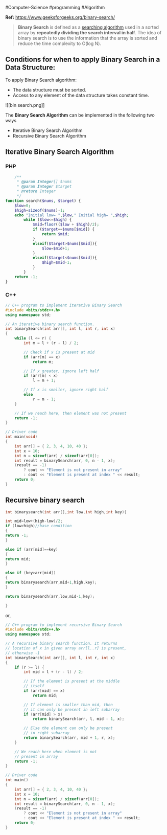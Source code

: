 #Computer-Science #programming #Algorithm 

**Ref:** https://www.geeksforgeeks.org/binary-search/

> ****Binary Search**** is defined as a [searching algorithm](https://www.geeksforgeeks.org/searching-algorithms/) used in a sorted array by ****repeatedly dividing the search interval in half****. The idea of binary search is to use the information that the array is sorted and reduce the time complexity to O(log N).

## Conditions for when to apply Binary Search in a Data Structure:

To apply Binary Search algorithm:

- The data structure must be sorted.
- Access to any element of the data structure takes constant time.

![[bin search.png]]

The ****Binary Search Algorithm**** can be implemented in the following two ways

- Iterative Binary Search Algorithm
- Recursive Binary Search Algorithm

## Iterative Binary Search Algorithm

### PHP
```php
    /**
     * @param Integer[] $nums
     * @param Integer $target
     * @return Integer
     */   
function search($nums, $target) {
    $low=0;
    $high=sizeof($nums)-1;
    echo "Initial low= ",$low," Initial high= ",$high;
        while ($low<=$high) {
            $mid=floor(($low + $high)/2);
            if ($target==$nums[$mid]) {
                return $mid;
            }
            elseif($target>$nums[$mid]){
                $low=$mid+1;
            }
            elseif($target<$nums[$mid]){
                $high=$mid-1;
            }
        }      
    return -1;
}
```

### C++

```cpp
// C++ program to implement iterative Binary Search
#include <bits/stdc++.h>
using namespace std;

// An iterative binary search function.
int binarySearch(int arr[], int l, int r, int x)
{
	while (l <= r) {
		int m = l + (r - l) / 2;

		// Check if x is present at mid
		if (arr[m] == x)
			return m;

		// If x greater, ignore left half
		if (arr[m] < x)
			l = m + 1;

		// If x is smaller, ignore right half
		else
			r = m - 1;
	}

	// If we reach here, then element was not present
	return -1;
}

// Driver code
int main(void)
{
	int arr[] = { 2, 3, 4, 10, 40 };
	int x = 10;
	int n = sizeof(arr) / sizeof(arr[0]);
	int result = binarySearch(arr, 0, n - 1, x);
	(result == -1)
		? cout << "Element is not present in array"
		: cout << "Element is present at index " << result;
	return 0;
}
```

## Recursive binary search

```cpp
int binarysearch(int arr[],int low,int high,int key){

int mid=low+(high-low)/2;
if (low>high)//base condition
{
return -1;
}

else if (arr[mid]==key)
{
return mid;
}

else if (key>arr[mid])
{
return binarysearch(arr,mid+1,high,key);
}

return binarysearch(arr,low,mid-1,key);

}
```
or,
```cpp
// C++ program to implement recursive Binary Search
#include <bits/stdc++.h>
using namespace std;

// A recursive binary search function. It returns
// location of x in given array arr[l..r] is present,
// otherwise -1
int binarySearch(int arr[], int l, int r, int x)
{
	if (r >= l) {
		int mid = l + (r - l) / 2;

		// If the element is present at the middle
		// itself
		if (arr[mid] == x)
			return mid;

		// If element is smaller than mid, then
		// it can only be present in left subarray
		if (arr[mid] > x)
			return binarySearch(arr, l, mid - 1, x);

		// Else the element can only be present
		// in right subarray
		return binarySearch(arr, mid + 1, r, x);
	}

	// We reach here when element is not
	// present in array
	return -1;
}

// Driver code
int main()
{
	int arr[] = { 2, 3, 4, 10, 40 };
	int x = 10;
	int n = sizeof(arr) / sizeof(arr[0]);
	int result = binarySearch(arr, 0, n - 1, x);
	(result == -1)
		? cout << "Element is not present in array"
		: cout << "Element is present at index " << result;
	return 0;
}
```


